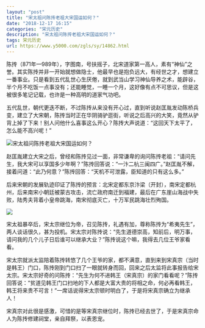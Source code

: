 ```yaml
---
layout: "post"
title: "宋太祖问陈抟老祖大宋国运如何？"
date: "2018-12-17 16:15"
categories: "宋元历史"
description: "宋太祖问陈抟老祖大宋国运如何？"
tags: 宋元历史
url: https://www.y5000.com/zgls/sy/14862.html
---
```






陈抟（871年—989年），字图南，号扶摇子，北宋道家第一高人，素有“神仙”之誉。其实陈抟并非一开始就想做隐士，他最早也是抱负远大，有经世之才，想建立一番事业。只是看到五代乱世心生厌倦，就到武当山学习神仙导养之术，能辟谷，半个月不吃饭一点事没有；还能睡觉，一睡一个月，这好像有点不可思议，但是这被很多笔记记载，也许是一种高明的道家气功吧。

五代乱世，朝代更迭不断，不过陈抟从来没有开心过，直到听说赵匡胤发动陈桥兵变，建立了大宋朝，陈抟当时正在华阴骑驴逛街，听说之后高兴的大笑，竟然从驴背上掉了下来！别人问他什么喜事这么开心？陈抟大声说道：“这回天下太平了，怎么能不高兴呢！”

![宋太祖问陈抟老祖大宋国运如何？](/uploads/allimg/170224/6-1F2240932253Z.JPG)

赵匡胤建立大宋之后，曾经和陈抟见过一面，非常谦卑的询问陈抟老祖：“请问先生，我大宋可以享国多少年啊？”陈抟回答说：“一汴二杭三闽四广。”赵匡胤不解，接着问道：“此乃何意？”陈抟回答：“天机不可泄露，臣知道的只有这么多。”

后来宋朝的发展轨迹印证了陈抟的预言：北宋定都东京汴梁（开封），南宋定都杭州，后来南宋小朝廷被蒙古攻击，流亡政府南迁到福建，最后在广东崖山海战中失败，陆秀夫背着小皇帝跳海，南宋彻底灭亡，十万军民跳海壮烈殉国。

![](https://img.y5000.com/uploads/allimg/170224/09331MJ7-0.jpg)

宋太祖暴卒后，宋太宗继位为帝，召见陈抟，礼遇有加，尊称陈抟为“希夷先生”，两人谈话很久，甚为投机。宋太宗对陈抟说：“先生道德崇高，知前后，明万事，请问我的几个儿子日后谁可以继承大业？”陈抟说这个嘛，我得去几位王爷家看看。

宋太宗就派太监陪着陈抟转悠了几个王爷的家，都不满意，直到来到宋真宗（当时是韩王）门口，陈抟刚到门口扫了一眼就转身而回，回来之后太监将此事报告给宋太宗。宋太宗好奇的问陈抟：“先生为何不进韩王（宋真宗）的家门看看呢？”陈抟回答说：“贫道见韩王门口扫地的下人都是大富大贵的将相之命，何必再看韩王，韩王将来贵不可言！”一席话说得宋太宗顿时明白了，于是将宋真宗确立为继承人！

宋真宗对此很是感激，可惜的是等宋真宗继位时，陈抟已经去世了，于是宋真宗命人为陈抟修建祠堂，亲自拜祭，以表恩宠。
